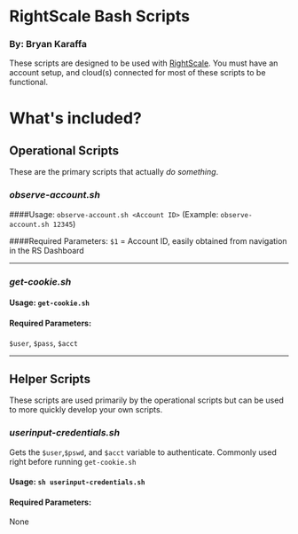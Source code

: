 # RightScale Bash Scripts
### By: Bryan Karaffa

These scripts are designed to be used with [RightScale](https://www.rightscale.com).  You must have an account setup, and cloud(s) connected for most of these scripts to be functional.

# What's included?

## Operational Scripts
These are the primary scripts that actually _do something_.


### _observe-account.sh_

####Usage:  `observe-account.sh <Account ID>`
(Example: `observe-account.sh 12345`)

####Required Parameters:
`$1` = Account ID, easily obtained from navigation in the RS Dashboard

----

### _get-cookie.sh_

#### Usage: `get-cookie.sh`
#### Required Parameters:
`$user`, `$pass`, `$acct`


----

## Helper Scripts
These scripts are used primarily by the operational scripts but can be used to more quickly develop your own scripts.


### _userinput-credentials.sh_
Gets the `$user`,`$pswd`, and `$acct` variable to authenticate.  Commonly used right before running `get-cookie.sh`
#### Usage: `sh userinput-credentials.sh`
#### Required Parameters:
None
